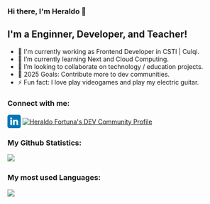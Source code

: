 ### Hi there, I'm Heraldo 👋

## I'm a Enginner, Developer, and Teacher!

- 🔭 I'm currently working as Frontend Developer in CSTI | Culqi.
- 🌱 I’m currently learning Next and Cloud Computing.
- 👯 I’m looking to collaborate on technology / education projects.
- 🥅 2025 Goals: Contribute more to dev communities.
- ⚡ Fun fact: I love play videogames and play my electric guitar.

### Connect with me:

<p align="left">
  <a href="https://www.linkedin.com/in/heraldo-fortuna/" target="blank"><img align="center" src="assets/linkedin.svg" alt="Linkedin of Heraldo Fortuna" height="30" width="30" /></a>
  <a href="https://dev.to/heraldofortuna"><img align="center" src="https://d2fltix0v2e0sb.cloudfront.net/dev-badge.svg" alt="Heraldo Fortuna's DEV Community Profile" height="30" width="30" /></a>
</p>

### My Github Statistics:

<img height="180em" src="https://github-readme-stats.vercel.app/api?username=heraldofortuna&show_icons=true&hide_border=true" />

### My most used Languages:

<img height="180em" src="https://github-readme-stats.vercel.app/api/top-langs/?username=heraldofortuna&exclude_repo=KNN-Image-Classification&show_icons=true&hide_border=true&layout=compact&langs_count=8" />

